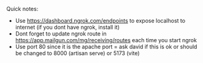 Quick notes:

- Use https://dashboard.ngrok.com/endpoints to expose localhost to internet (if you dont have ngrok, install it)
- Dont forget to update ngrok route in https://app.mailgun.com/mg/receiving/routes each time you start ngrok
- Use port 80 since it is the apache port = ask david if this is ok or should be changed to 8000 (artisan serve) or 5173 (vite)

